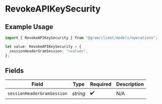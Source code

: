 # RevokeAPIKeySecurity

## Example Usage

```typescript
import { RevokeAPIKeySecurity } from "@gram/client/models/operations";

let value: RevokeAPIKeySecurity = {
  sessionHeaderGramSession: "<value>",
};
```

## Fields

| Field                      | Type                       | Required                   | Description                |
| -------------------------- | -------------------------- | -------------------------- | -------------------------- |
| `sessionHeaderGramSession` | *string*                   | :heavy_check_mark:         | N/A                        |